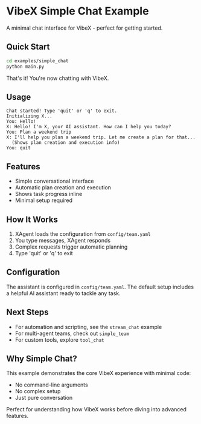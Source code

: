 # VibeX Simple Chat Example

A minimal chat interface for VibeX - perfect for getting started.

## Quick Start

```bash
cd examples/simple_chat
python main.py
```

That's it! You're now chatting with VibeX.

## Usage

```
Chat started! Type 'quit' or 'q' to exit.
Initializing X...
You: Hello!
X: Hello! I'm X, your AI assistant. How can I help you today?
You: Plan a weekend trip
X: I'll help you plan a weekend trip. Let me create a plan for that...
  (Shows plan creation and execution info)
You: quit
```

## Features

- Simple conversational interface
- Automatic plan creation and execution
- Shows task progress inline
- Minimal setup required

## How It Works

1. XAgent loads the configuration from `config/team.yaml`
2. You type messages, XAgent responds
3. Complex requests trigger automatic planning
4. Type 'quit' or 'q' to exit

## Configuration

The assistant is configured in `config/team.yaml`. The default setup includes a helpful AI assistant ready to tackle any task.

## Next Steps

- For automation and scripting, see the `stream_chat` example
- For multi-agent teams, check out `simple_team`
- For custom tools, explore `tool_chat`

## Why Simple Chat?

This example demonstrates the core VibeX experience with minimal code:
- No command-line arguments
- No complex setup
- Just pure conversation

Perfect for understanding how VibeX works before diving into advanced features.
